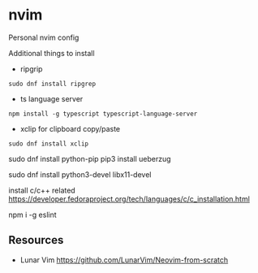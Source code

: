 # nvim
Personal nvim config


Additional things to install

- ripgrip
```
sudo dnf install ripgrep
```

- ts language server
```
npm install -g typescript typescript-language-server
```

- xclip for clipboard copy/paste 
```
sudo dnf install xclip
```

sudo dnf install python-pip
pip3 install ueberzug

sudo dnf install python3-devel libx11-devel

install c/c++ related
https://developer.fedoraproject.org/tech/languages/c/c_installation.html

npm i -g eslint

## Resources

- Lunar Vim 
	https://github.com/LunarVim/Neovim-from-scratch


